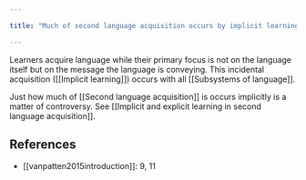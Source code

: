 ```yaml
---

title: "Much of second language acquisition occurs by implicit learning"

---
```


Learners acquire language while their primary focus is not on the language itself but on the message the language is conveying. This incidental acquisition ([[Implicit learning]]) occurs with all [[Subsystems of language]].

Just how much of [[Second language acquisition]] is occurs implicitly is a matter of controversy. See [[Implicit and explicit learning in second language acquisition]].

## References

- [[vanpatten2015introduction]]: 9, 11
